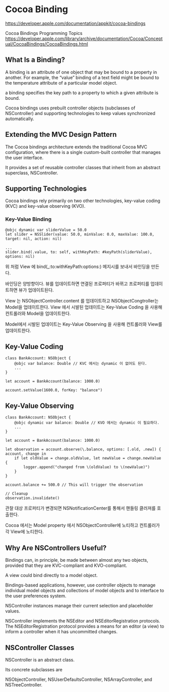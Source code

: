 #  Cocoa Binding

https://developer.apple.com/documentation/appkit/cocoa-bindings

Cocoa Bindings Programming Topics
https://developer.apple.com/library/archive/documentation/Cocoa/Conceptual/CocoaBindings/CocoaBindings.html

## What Is a Binding?

A binding is an attribute of one object that may be bound to a property in another.
For example, the “value” binding of a text field 
might be bound to the temperature attribute of a particular model object.

a binding specifies the key path to a property to which a given attribute is bound.

Cocoa bindings uses prebuilt controller objects (subclasses of NSController) 
and supporting technologies 
to keep values synchronized automatically.

## Extending the MVC Design Pattern

The Cocoa bindings architecture extends the traditional Cocoa MVC configuration, 
where there is a single custom-built controller that manages the user interface. 

It provides a set of reusable controller classes 
that inherit from an abstract superclass, NSController.

## Supporting Technologies

Cocoa bindings rely primarily on two other technologies, 
key-value coding (KVC) and 
key-value observing (KVO).

### Key-Value Binding

    @objc dynamic var sliderValue = 50.0
    let slider = NSSlider(value: 50.0, minValue: 0.0, maxValue: 100.0, target: nil, action: nil)

    ...
    slider.bind(.value, to: self, withKeyPath: #keyPath(sliderValue), options: nil)

위 처럼 View 에 bind(_:to:withKeyPath:options:) 메지시를 보내서 바인딩을 만든다.

바인딩은 양방향이다.
뷰를 업데이트하면 연결된 프로퍼티가 바뀌고 프로퍼티를 업데이트하면 뷰가 업데이트된다.

View 는 NSObjectController.content 를 업데이트하고
NSObjectCongtroller는 Model을 업데이트한다.
View 에서 시발된 업데이트는 Key-Value Coding 을 사용해 컨트롤러와 Model을 업데이트한다.

Model에서 시발된 업데이트는 Key-Value Observing 을 사용해 컨트롤러와 View를 업데이트한다.

## Key-Value Coding

    class BankAccount: NSObject {
        @objc var balance: Double // KVC 에서는 dynamic 이 없어도 된다.
        ...
    }

    let account = BankAccount(balance: 1000.0)

    account.setValue(1600.0, forKey: "balance")

## Key-Value Observing

    class BankAccount: NSObject {
        @objc dynamic var balance: Double // KVO 에서는 dynamic 이 필요하다.
        ...
    }

    let account = BankAccount(balance: 1000.0)

    let observation = account.observe(\.balance, options: [.old, .new]) { account, change in
        if let oldValue = change.oldValue, let newValue = change.newValue {
            logger.append("changed from \(oldValue) to \(newValue)")
        }
    }

    account.balance += 500.0 // This will trigger the observation

    // Cleanup
    observation.invalidate()

관찰 대상 프로퍼티가 변경되면 NSNotificationCenter를 통해서 핸들링 클러져를 호출한다.

Cocoa 에서는 Model property 에서 NSObjectController에 노티하고 컨트롤러가 각 View에 노티한다.

## Why Are NSControllers Useful?

Bindings can, in principle, be made between almost any two objects, 
provided that they are KVC-compliant and KVO-compliant. 

A view could bind directly to a model object. 

Bindings-based applications, however, use controller objects 
to manage individual model objects and collections of model objects and 
to interface to the user preferences system.

NSController instances manage their current selection and placeholder values.

NSController implements the NSEditor and NSEditorRegistration protocols.
The NSEditorRegistration protocol provides a means for an editor (a view) 
to inform a controller when it has uncommitted changes.

## NSController Classes

NSController is an abstract class. 

Its concrete subclasses are 

NSObjectController, 
NSUserDefaultsController, 
NSArrayController, and 
NSTreeController.
